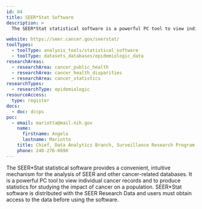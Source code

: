```yaml
---
id: 84
title: SEER*Stat Software
description: >
  The SEER*Stat statistical software is a powerful PC tool to view individual cancer records and to produce statistics for studying the impact of cancer on a population.

website: https://seer.cancer.gov/seerstat/
toolTypes:
  - toolType: analysis_tools/statistical_software
  - toolType: datasets_databases/epidemiologic_data
researchAreas:
  - researchArea: cancer_public_health
  - researchArea: cancer_health_disparities
  - researchArea: cancer_statistics
researchTypes:
  - researchType: epidemiologic
resourceAccess:
  type: register
docs:
  - doc: dccps
poc:
  - email: mariotta@mail.nih.gov
    name:
      firstname: Angela
      lastname: Mariotto
    title: Chief, Data Analytics Branch, Surveillance Research Program
    phone: 240-276-6698
---
```

The SEER\*Stat statistical software provides a convenient, intuitive mechanism for the analysis of SEER and other cancer-related databases. It is a powerful PC tool to view individual cancer records and to produce statistics for studying the impact of cancer on a population. SEER\*Stat software is distributed with the SEER Research Data and users must obtain access to the data before using the software.
